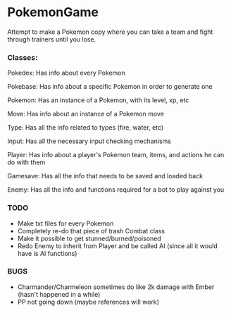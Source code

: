 # PokemonGame

Attempt to make a Pokemon copy where you can take a team and fight through trainers until you lose.

### Classes:

Pokedex: Has info about every Pokemon

Pokebase: Has info about a specific Pokemon in order to generate one

Pokemon: Has an instance of a Pokemon, with its level, xp, etc

Move: Has info about an instance of a Pokemon move

Type: Has all the info related to types (fire, water, etc)

Input: Has all the necessary input checking mechanisms

Player: Has info about a player's Pokemon team, items, and actions he can do with them

Gamesave: Has all the info that needs to be saved and loaded back

Enemy: Has all the info and functions required for a bot to play against you

### TODO

+ Make txt files for every Pokemon  
+ Completely re-do that piece of trash Combat class
+ Make it possible to get stunned/burned/poisoned
+ Redo Enemy to inherit from Player and be called AI (since all it would have is AI functions)  

### BUGS

+ Charmander/Charmeleon sometimes do like 2k damage with Ember (hasn't happened in a while)  
+ PP not going down (maybe references will work)  
